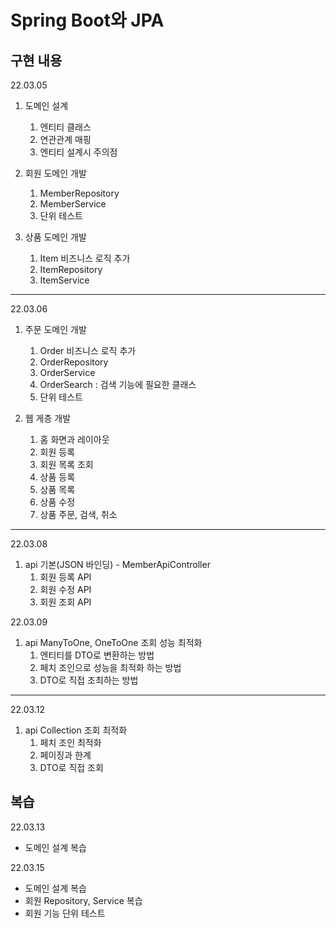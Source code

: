 # Spring Boot와 JPA



## 구현 내용

22.03.05

1. 도메인 설계
    1. 엔티티 클래스
    2. 연관관계 매핑
    3. 엔티티 설계시 주의점
    
    
2. 회원 도메인 개발
   1. MemberRepository
   2. MemberService
   3. 단위 테스트


3. 상품 도메인 개발
   1. Item 비즈니스 로직 추가
   2. ItemRepository
   3. ItemService

---

22.03.06

1. 주문 도메인 개발
   1. Order 비즈니스 로직 추가
   2. OrderRepository
   3. OrderService
   4. OrderSearch : 검색 기능에 필요한 클래스
   5. 단위 테스트
   

2. 웹 게층 개발
   1. 홈 화면과 레이아웃
   2. 회원 등록
   3. 회원 목록 조회
   4. 상품 등록
   5. 상품 목록
   6. 상품 수정
   7. 상품 주문, 검색, 취소

---
22.03.08

1. api 기본(JSON 바인딩) - MemberApiController
   1. 회원 등록 API 
   2. 회원 수정 API
   3. 회원 조회 API

22.03.09

1. api ManyToOne, OneToOne 조회 성능 최적화
   1. 엔티티를 DTO로 변환하는 방법
   2. 페치 조인으로 성능을 최적화 하는 방법
   3. DTO로 직접 조최하는 방법

---

22.03.12

1. api Collection 조회 최적화
   1. 페치 조인 최적화
   2. 페이징과 한계
   3. DTO로 직접 조회



## 복습

22.03.13

- 도메인 설계 복습

22.03.15

- 도메인 설계 복습
- 회원 Repository, Service 복습
- 회원 기능 단위 테스트